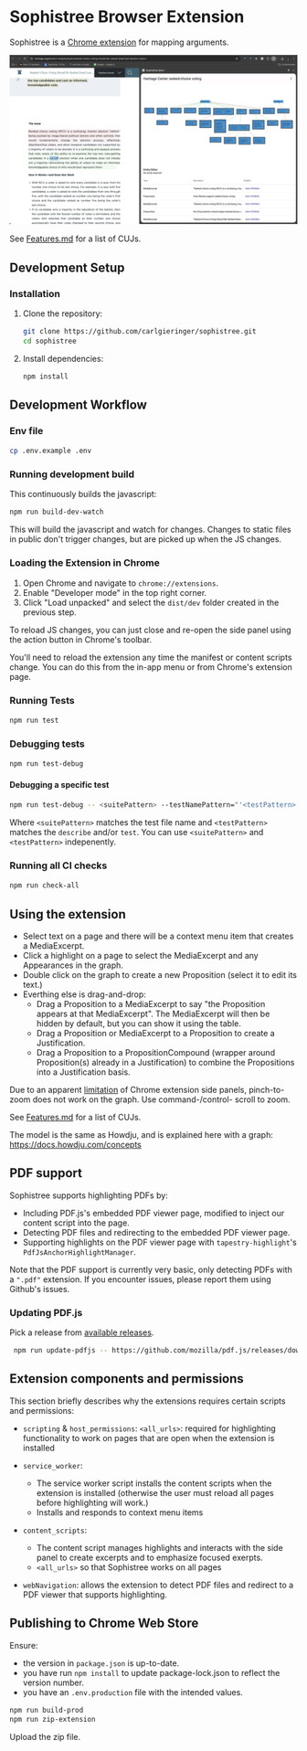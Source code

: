 # Sophistree Browser Extension

Sophistree is a [Chrome
extension](https://chromewebstore.google.com/detail/sophistree/mjcdfjnpgilfkhnolcjellbknlehekem?pli=1)
for mapping arguments.

![screenshot](https://github.com/carlgieringer/sophistree/blob/main/packages/browser-extension/docs/screenshot.png?raw=true)

See
[Features.md](https://github.com/carlgieringer/sophistree/blob/main/packages/browser-extension/docs/Features.md)
for a list of CUJs.

## Development Setup

### Installation

1. Clone the repository:

   ```sh
   git clone https://github.com/carlgieringer/sophistree.git
   cd sophistree
   ```

2. Install dependencies:

   ```sh
   npm install
   ```

## Development Workflow

### Env file

```sh
cp .env.example .env
```

### Running development build

This continuously builds the javascript:

```sh
npm run build-dev-watch
```

This will build the javascript and watch for changes. Changes to static files in public don't
trigger changes, but are picked up when the JS changes.

### Loading the Extension in Chrome

1. Open Chrome and navigate to `chrome://extensions`.
2. Enable "Developer mode" in the top right corner.
3. Click "Load unpacked" and select the `dist/dev` folder created in the previous step.

To reload JS changes, you can just close and re-open the side panel using the action button in
Chrome's toolbar.

You'll need to reload the extension any time the manifest or content scripts change. You can do this
from the in-app menu or from Chrome's extension page.

### Running Tests

```sh
npm run test
```

### Debugging tests

```sh
npm run test-debug
```

#### Debugging a specific test

```sh
npm run test-debug -- <suitePattern> --testNamePattern="'<testPattern>'"
```

Where `<suitePattern>` matches the test file name and `<testPattern>` matches the `describe` and/or
`test`. You can use `<suitePattern>` and `<testPattern>` indepenently.

### Running all CI checks

```sh
npm run check-all
```

## Using the extension

- Select text on a page and there will be a context menu item that creates a MediaExcerpt.
- Click a highlight on a page to select the MediaExcerpt and any Appearances in the graph.
- Double click on the graph to create a new Proposition (select it to edit its text.)
- Everthing else is drag-and-drop:
  - Drag a Proposition to a MediaExcerpt to say "the Proposition appears at that MediaExcerpt". The
    MediaExcerpt will then be hidden by default, but you can show it using the table.
  - Drag a Proposition or MediaExcerpt to a Proposition to create a Justification.
  - Drag a Proposition to a PropositionCompound (wrapper around Proposition(s) already in a
    Justification) to combine the Propositions into a Justification basis.

Due to an apparent [limitation](https://issues.chromium.org/issues/375982190) of Chrome extension
side panels, pinch-to-zoom does not work on the graph. Use command-/control- scroll to zoom.

See
[Features.md](https://github.com/carlgieringer/sophistree/blob/main/packages/browser-extension/docs/Features.md)
for a list of CUJs.

The model is the same as Howdju, and is explained here with a graph:
https://docs.howdju.com/concepts

## PDF support

Sophistree supports highlighting PDFs by:

- Including PDF.js's embedded PDF viewer page, modified to inject our content script into the page.
- Detecting PDF files and redirecting to the embedded PDF viewer page.
- Supporting highlights on the PDF viewer page with `tapestry-highlight`'s
  `PdfJsAnchorHighlightManager`.

Note that the PDF support is currently very basic, only detecting PDFs with a `".pdf"` extension. If
you encounter issues, please report them using Github's issues.

### Updating PDF.js

Pick a release from [available releases](https://github.com/mozilla/pdf.js/releases).

```sh
 npm run update-pdfjs -- https://github.com/mozilla/pdf.js/releases/download/v4.7.76/pdfjs-4.7.76-dist.zip
```

## Extension components and permissions

This section briefly describes why the extensions requires certain scripts and permissions:

- `scripting` & `host_permissions`: `<all_urls>`: required for highlighting functionality to work on
  pages that are open when the extension is installed
- `service_worker`:
  - The service worker script installs the content scripts when the extension is installed
    (otherwise the user must reload all pages before highlighting will work.)
  - Installs and responds to context menu items
- `content_scripts`:

  - The content script manages highlights and interacts with the side panel to create excerpts and
    to emphasize focused exerpts.
  - `<all_urls>` so that Sophistree works on all pages

- `webNavigation`: allows the extension to detect PDF files and redirect to a PDF viewer that
  supports highlighting.

## Publishing to Chrome Web Store

Ensure:

- the version in `package.json` is up-to-date.
- you have run `npm install` to update package-lock.json to reflect the version number.
- you have an `.env.production` file with the intended values.

```sh
npm run build-prod
npm run zip-extension
```

Upload the zip file.
